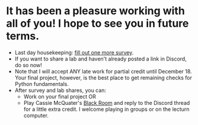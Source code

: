 # It has been a pleasure working with all of you! I hope to see you in future terms. 

- Last day housekeeping: [fill out one more survey](https://github.com/allegheny-college-cmpsc-100-fall-2023/course-materials/blob/main/lastday.md).
- If you want to share a lab and haven't already posted a link in Discord, do so now! 
- Note that I will accept ANY late work for partial credit until December 18. Your final project, however, is the best place to get remaining checks for Python fundamentals.
- After survey and lab shares, you can:
  - Work on your final project OR
  - Play Cassie McQuater's [Black Room](http://hgjfkdhskjdgturrgehdsbjkfhdsjkahturaytklfdjjfjfff.net/blackroom.html) and reply to the Discord thread for a little extra credit. I welcome playing in groups or on the lecturn computer. 

